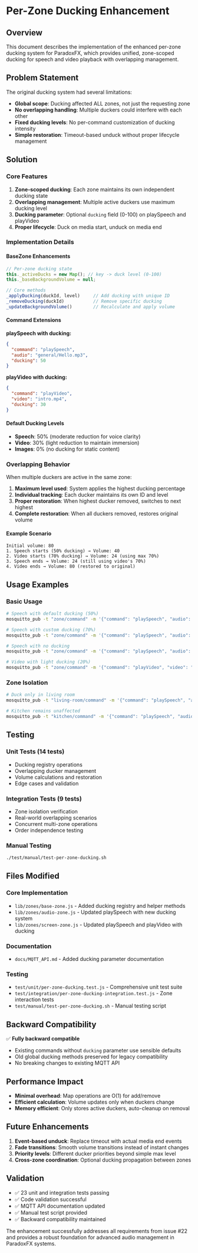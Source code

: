 # Per-Zone Ducking Enhancement

## Overview

This document describes the implementation of the enhanced per-zone ducking system for ParadoxFX, which provides unified, zone-scoped ducking for speech and video playback with overlapping management.

## Problem Statement

The original ducking system had several limitations:
- **Global scope**: Ducking affected ALL zones, not just the requesting zone
- **No overlapping handling**: Multiple duckers could interfere with each other  
- **Fixed ducking levels**: No per-command customization of ducking intensity
- **Simple restoration**: Timeout-based unduck without proper lifecycle management

## Solution

### Core Features

1. **Zone-scoped ducking**: Each zone maintains its own independent ducking state
2. **Overlapping management**: Multiple active duckers use maximum ducking level  
3. **Ducking parameter**: Optional `ducking` field (0-100) on playSpeech and playVideo
4. **Proper lifecycle**: Duck on media start, unduck on media end

### Implementation Details

#### BaseZone Enhancements

```javascript
// Per-zone ducking state
this._activeDucks = new Map(); // key -> duck level (0-100)
this._baseBackgroundVolume = null;

// Core methods
_applyDucking(duckId, level)     // Add ducking with unique ID
_removeDucking(duckId)           // Remove specific ducking
_updateBackgroundVolume()        // Recalculate and apply volume
```

#### Command Extensions

**playSpeech with ducking:**
```json
{
  "command": "playSpeech",
  "audio": "general/Hello.mp3",
  "ducking": 50
}
```

**playVideo with ducking:**
```json
{
  "command": "playVideo", 
  "video": "intro.mp4",
  "ducking": 30
}
```

#### Default Ducking Levels

- **Speech**: 50% (moderate reduction for voice clarity)
- **Video**: 30% (light reduction to maintain immersion)  
- **Images**: 0% (no ducking for static content)

### Overlapping Behavior

When multiple duckers are active in the same zone:

1. **Maximum level used**: System applies the highest ducking percentage
2. **Individual tracking**: Each ducker maintains its own ID and level
3. **Proper restoration**: When highest ducker removed, switches to next highest
4. **Complete restoration**: When all duckers removed, restores original volume

#### Example Scenario

```
Initial volume: 80
1. Speech starts (50% ducking) → Volume: 40
2. Video starts (70% ducking) → Volume: 24 (using max 70%)
3. Speech ends → Volume: 24 (still using video's 70%)
4. Video ends → Volume: 80 (restored to original)
```

## Usage Examples

### Basic Usage

```bash
# Speech with default ducking (50%)
mosquitto_pub -t "zone/command" -m '{"command": "playSpeech", "audio": "hello.mp3"}'

# Speech with custom ducking (70%)  
mosquitto_pub -t "zone/command" -m '{"command": "playSpeech", "audio": "hello.mp3", "ducking": 70}'

# Speech with no ducking
mosquitto_pub -t "zone/command" -m '{"command": "playSpeech", "audio": "hello.mp3", "ducking": 0}'

# Video with light ducking (20%)
mosquitto_pub -t "zone/command" -m '{"command": "playVideo", "video": "intro.mp4", "ducking": 20}'
```

### Zone Isolation

```bash
# Duck only in living room
mosquitto_pub -t "living-room/command" -m '{"command": "playSpeech", "audio": "announce.mp3", "ducking": 60}'

# Kitchen remains unaffected  
mosquitto_pub -t "kitchen/command" -m '{"command": "playSpeech", "audio": "timer.mp3", "ducking": 40}'
```

## Testing

### Unit Tests (14 tests)
- Ducking registry operations
- Overlapping ducker management  
- Volume calculations and restoration
- Edge cases and validation

### Integration Tests (9 tests)
- Zone isolation verification
- Real-world overlapping scenarios
- Concurrent multi-zone operations
- Order independence testing

### Manual Testing
```bash
./test/manual/test-per-zone-ducking.sh
```

## Files Modified

### Core Implementation
- `lib/zones/base-zone.js` - Added ducking registry and helper methods
- `lib/zones/audio-zone.js` - Updated playSpeech with new ducking system
- `lib/zones/screen-zone.js` - Updated playSpeech and playVideo with ducking

### Documentation  
- `docs/MQTT_API.md` - Added ducking parameter documentation

### Testing
- `test/unit/per-zone-ducking.test.js` - Comprehensive unit test suite
- `test/integration/per-zone-ducking-integration.test.js` - Zone interaction tests
- `test/manual/test-per-zone-ducking.sh` - Manual testing script

## Backward Compatibility

✅ **Fully backward compatible**
- Existing commands without `ducking` parameter use sensible defaults
- Old global ducking methods preserved for legacy compatibility
- No breaking changes to existing MQTT API

## Performance Impact

- **Minimal overhead**: Map operations are O(1) for add/remove
- **Efficient calculation**: Volume updates only when duckers change  
- **Memory efficient**: Only stores active duckers, auto-cleanup on removal

## Future Enhancements

1. **Event-based unduck**: Replace timeout with actual media end events
2. **Fade transitions**: Smooth volume transitions instead of instant changes
3. **Priority levels**: Different ducker priorities beyond simple max level
4. **Cross-zone coordination**: Optional ducking propagation between zones

## Validation

- ✅ 23 unit and integration tests passing
- ✅ Code validation successful
- ✅ MQTT API documentation updated
- ✅ Manual test script provided
- ✅ Backward compatibility maintained

The enhancement successfully addresses all requirements from issue #22 and provides a robust foundation for advanced audio management in ParadoxFX systems.
